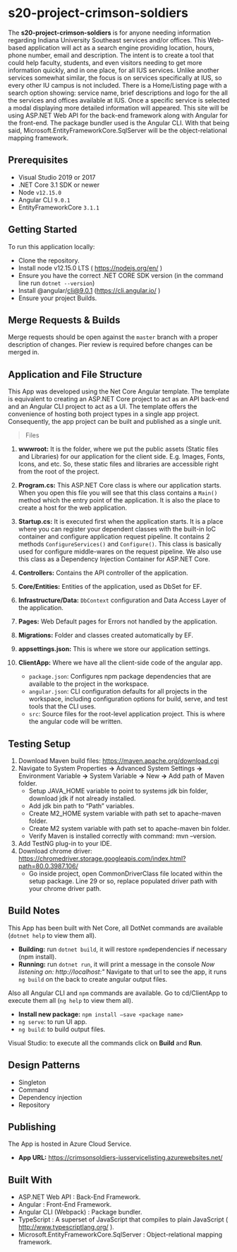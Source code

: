 # s20-project-crimson-soldiers

The **s20-project-crimson-soldiers** is for anyone needing information regarding Indiana University Southeast services and/or offices. This Web-based application will act as a search engine providing location, hours, phone number, email and description. The intent is to create a tool that could help faculty, students, and even visitors needing to get more information quickly, and in one place, for all IUS services. Unlike another services somewhat similar, the focus is on services specifically at IUS, so every other IU campus is not included. 
There is a Home/Listing page with a search option showing: service name, brief descriptions and logo for the all the services and offices available at IUS. Once a specific service is selected a modal displaying more detailed information will appeared. 
This site will be using ASP.NET Web API for the back-end framework along with Angular for the front-end. The package bundler used is the Angular CLI. With that being said, Microsoft.EntityFrameworkCore.SqlServer will be the object-relational mapping framework.

## Prerequisites

* Visual Studio 2019 or 2017
* .NET Core 3.1 SDK or newer
* Node `v12.15.0`
* Angular CLI `9.0.1`
* EntityFrameworkCore `3.1.1`

## Getting Started

To run this application locally:
- Clone the repository.
- Install node v12.15.0 LTS ( https://nodejs.org/en/ )
- Ensure you have the correct .NET CORE SDK version (in the command line run `dotnet --version`)
- Install @angular/cli@9.0.1 (https://cli.angular.io/ )
- Ensure your project Builds.

## Merge Requests & Builds

Merge requests should be open against the `master` branch with a proper description of changes. Pier review is required before changes can be merged in.

## Application and File Structure

This App was developed using the Net Core Angular template. The template is equivalent to creating an ASP.NET Core project to act as an API back-end and an Angular CLI project to act as a UI. The template offers the convenience of hosting both project types in a single app project. Consequently, the app project can be built and published as a single unit.

> Files

1. **wwwroot:** It is the folder, where we put the public assets (Static files and Libraries) for our application for the client side. E.g. Images, Fonts, Icons, and etc. So, these static files and libraries are accessible right from the root of the project.

2. **Program.cs:** This ASP.NET Core class is where our application starts. When you open this file you will see that this class contains a `Main()` method which the entry point of the application. It is also the place to create a host for the web application.

3. **Startup.cs:** It is executed first when the application starts. It is a place where you can register your dependent classes with the built-in IoC container and configure application request pipeline. It contains 2 methods `ConfigureServices()` and `Configure()`. This class is basically used for configure middle-wares on the request pipeline. We also use this class as a Dependency Injection Container for ASP.NET Core.

4. **Controllers:** Contains the API controller of the application.

5. **Core/Entities:** Entities of the application, used as DbSet for EF.

6. **Infrastructure/Data:** `DbContext` configuration and Data Access Layer of the application.

7. **Pages:** Web Default pages for Errors not handled by the application.

8. **Migrations:** Folder and classes created automatically by EF.

9. **appsettings.json:** This is where we store our application settings.

10. **ClientApp:** Where we have all the client-side code of the angular app.
	   - `package.json`: Configures npm package dependencies that are available to the project in the workspace.
	   - `angular.json`: CLI configuration defaults for all projects in the workspace, including configuration options for build, serve, and test tools that the CLI uses.
	   - `src`: Source files for the root-level application project. This is where the angular code will be written.

## Testing Setup

1.	Download Maven build files: https://maven.apache.org/download.cgi
2.	Navigate to System Properties **->** Advanced System Settings **->** Environment Variable **->** System Variable **->** New **->** Add path of Maven folder.
    - Setup JAVA_HOME variable to point to systems jdk bin folder, download jdk if not already installed.
    - Add jdk bin path to “Path” variables.
    - Create M2_HOME system variable with path set to apache-maven folder.
    - Create M2 system variable with path set to apache-maven bin folder.
    - Verify Maven is installed correctly with command: mvn –version.
3.	Add TestNG plug-in to your IDE.
4.	Download chrome driver: https://chromedriver.storage.googleapis.com/index.html?path=80.0.3987.106/
    - Go inside project, open CommonDriverClass file located within the setup package. Line 29 or so, replace populated driver path with your chrome driver path. 

## Build Notes

This App has been built with Net Core, all DotNet commands are available (`dotnet help` to view them all).

- **Building:** run `dotnet build`, it will restore `npm`dependencies if necessary (npm install). 
- **Running:** run `dotnet run`, it will print a message in the console _Now listening on: http://localhost:<port>"_ 
               Navigate to that url to see the app, it runs `ng build` on the back to create angular output files.
  
Also all Angular CLI and `npm` commands are available. Go to cd/ClientApp to execute them all (`ng help` to view them all).
- **Install new package:** `npm install —save <package name>`
- `ng serve`: to run UI app.
- `ng build`: to build output files.

Visual Studio: to execute all the commands click on **Build** and **Run**.

## Design Patterns

- Singleton
- Command
- Dependency injection
- Repository

## Publishing

The App is hosted in Azure Cloud Service. 
- **App URL:** https://crimsonsoldiers-iusservicelisting.azurewebsites.net/

## Built With
- ASP.NET Web API : Back-End Framework.
- Angular : Front-End Framework.
- Angular CLI (Webpack) : Package bundler.
- TypeScript : A superset of JavaScript that compiles to plain JavaScript ( http://www.typescriptlang.org/ ).
- Microsoft.EntityFrameworkCore.SqlServer : Object-relational mapping framework.
